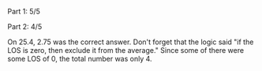 Part 1:  5/5

Part 2:  4/5

On 25.4, 2.75 was the correct answer.  Don't forget that the logic said "if the LOS is zero, then exclude it from the average."  Since some of there were some LOS of 0, the total number was only 4.


